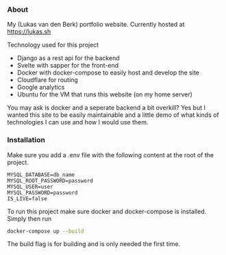 ### About
My (Lukas van den Berk) portfolio website. Currently hosted at https://lukas.sh

Technology used for this project

- Django as a rest api for the backend
- Svelte with sapper for the front-end
- Docker with docker-compose to easily host and develop the site
- Cloudflare for routing
- Google analytics
- Ubuntu for the VM that runs this website (on my home server)

You may ask is docker and a seperate backend a bit overkill? Yes but I wanted this site to be easily maintainable and a little demo of what kinds of technologies I can use and how I would use them.

### Installation 
Make sure you add a .env file with the following content at the root of the project.
```env
MYSQL_DATABASE=db_name
MYSQL_ROOT_PASSWORD=password
MYSQL_USER=user
MYSQL_PASSWORD=password
IS_LIVE=false
```
To run this project make sure docker and docker-compose is installed.
Simply then run
```bash
docker-compose up --build
```
The build flag is for building and is only needed the first time.
